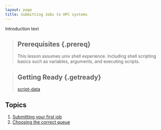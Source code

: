 ```yaml
---
layout: page
title: Submitting Jobs to HPC systems
---
```


Introduction text

> ## Prerequisites {.prereq}
>
> This lesson assumes unix shell experience.  Including shell scripting basics 
> such as variables, arguments, and executing scripts.

> ## Getting Ready {.getready}
>
> [script-data](script-data.tar.gz)

## Topics

1. [Submitting your first job](01-submit.html)
2. [Choosing the correct queue](02-queue.html)

